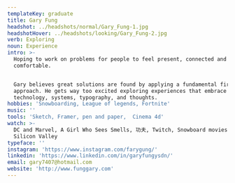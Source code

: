 ```yaml
---
templateKey: graduate
title: Gary Fung
headshot: ../headshots/normal/Gary_Fung-1.jpg
headshotHover: ../headshots/looking/Gary_Fung-2.jpg
verb: Exploring
noun: Experience
intro: >-
  Hoping to work on problems for people to feel present, connected and
  comfortable. 


  Gary believes great solutions are found by applying a fundamental first
  approach. He gets way too excited exploring experiences that embrace
  technology, systems, typography, and thoughts.
hobbies: 'Snowboarding, League of legends, Fortnite'
music: ''
tools: 'Sketch, Framer, pen and paper,  Cinema 4d'
watch: >-
  DC and Marvel, A Girl Who Sees Smells, 功夫, Twitch, Snowboard movies and
  Silicon Valley
typeface: ''
instagram: 'https://www.instagram.com/farygung/'
linkedin: 'https://www.linkedin.com/in/garyfungysdn/'
email: gary7407@hotmail.com
website: 'http://www.funggary.com'
---
```



